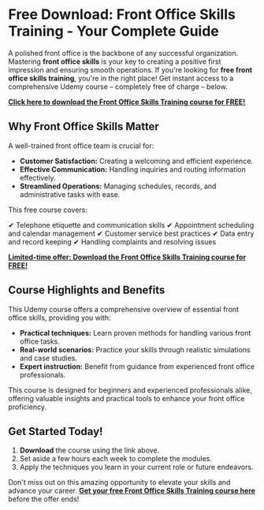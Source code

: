 # Free Download: Front Office Skills Training - Your Complete Guide

A polished front office is the backbone of any successful organization. Mastering **front office skills** is your key to creating a positive first impression and ensuring smooth operations. If you're looking for **free front office skills training**, you're in the right place! Get instant access to a comprehensive Udemy course – completely free of charge – below.

[**Click here to download the Front Office Skills Training course for FREE!**](https://udemywork.com/front-office-skills-training)

## Why Front Office Skills Matter

A well-trained front office team is crucial for:

*   **Customer Satisfaction:** Creating a welcoming and efficient experience.
*   **Effective Communication:** Handling inquiries and routing information effectively.
*   **Streamlined Operations:** Managing schedules, records, and administrative tasks with ease.

This free course covers:

✔ Telephone etiquette and communication skills
✔ Appointment scheduling and calendar management
✔ Customer service best practices
✔ Data entry and record keeping
✔ Handling complaints and resolving issues

[**Limited-time offer: Download the Front Office Skills Training course for FREE!**](https://udemywork.com/front-office-skills-training)

## Course Highlights and Benefits

This Udemy course offers a comprehensive overview of essential front office skills, providing you with:

*   **Practical techniques:** Learn proven methods for handling various front office tasks.
*   **Real-world scenarios:** Practice your skills through realistic simulations and case studies.
*   **Expert instruction:** Benefit from guidance from experienced front office professionals.

This course is designed for beginners and experienced professionals alike, offering valuable insights and practical tools to enhance your front office proficiency.

## Get Started Today!

1.  **Download** the course using the link above.
2.  Set aside a few hours each week to complete the modules.
3.  Apply the techniques you learn in your current role or future endeavors.

Don't miss out on this amazing opportunity to elevate your skills and advance your career. **[Get your free Front Office Skills Training course here](https://udemywork.com/front-office-skills-training)** before the offer ends!
